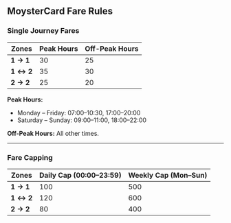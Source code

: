 ## MoysterCard Fare Rules

### Single Journey Fares

| Zones     | Peak Hours | Off-Peak Hours |
| --------- | ---------- | -------------- |
| **1 → 1** | 30         | 25             |
| **1 ↔ 2** | 35         | 30             |
| **2 → 2** | 25         | 20             |

**Peak Hours:**

- Monday – Friday: 07:00–10:30, 17:00–20:00
- Saturday – Sunday: 09:00–11:00, 18:00–22:00

**Off-Peak Hours:** All other times.

---

### Fare Capping

| Zones     | Daily Cap (00:00–23:59) | Weekly Cap (Mon–Sun) |
| --------- | ----------------------- | -------------------- |
| **1 → 1** | 100                     | 500                  |
| **1 ↔ 2** | 120                     | 600                  |
| **2 → 2** | 80                      | 400                  |

